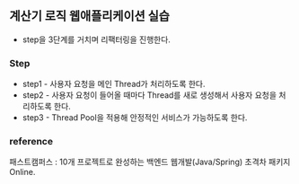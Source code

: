 ## 계산기 로직 웹애플리케이션 실습
- step을 3단계를 거치며 리팩터링을 진행한다.

### **Step**
- step1 - 사용자 요청을 메인 Thread가 처리하도록 한다.
- step2 - 사용자 요청이 들어올 때마다 Thread를 새로 생성해서 사용자 요청을 처리하도록 한다.
- step3 - Thread Pool을 적용해 안정적인 서비스가 가능하도록 한다.


### reference
패스트캠퍼스 : 10개 프로젝트로 완성하는 백엔드 웹개발(Java/Spring) 초격차 패키지 Online.
